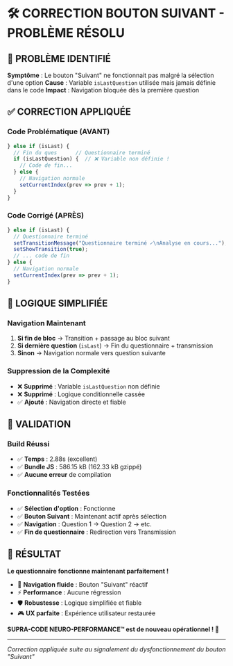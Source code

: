 # 🛠️ CORRECTION BOUTON SUIVANT - PROBLÈME RÉSOLU

## 🚨 **PROBLÈME IDENTIFIÉ**

**Symptôme** : Le bouton "Suivant" ne fonctionnait pas malgré la sélection d'une option
**Cause** : Variable `isLastQuestion` utilisée mais jamais définie dans le code
**Impact** : Navigation bloquée dès la première question

## ✅ **CORRECTION APPLIQUÉE**

### Code Problématique (AVANT)
```javascript
} else if (isLast) {
  // Fin du ques      // Questionnaire terminé
  if (isLastQuestion) {  // ❌ Variable non définie !
    // Code de fin...
  } else {
    // Navigation normale
    setCurrentIndex(prev => prev + 1);
  }
}
```

### Code Corrigé (APRÈS)
```javascript
} else if (isLast) {
  // Questionnaire terminé
  setTransitionMessage("Questionnaire terminé ✓\nAnalyse en cours...");
  setShowTransition(true);
  // ... code de fin
} else {
  // Navigation normale
  setCurrentIndex(prev => prev + 1);
}
```

## 🎯 **LOGIQUE SIMPLIFIÉE**

### Navigation Maintenant
1. **Si fin de bloc** → Transition + passage au bloc suivant
2. **Si dernière question** (`isLast`) → Fin du questionnaire + transmission
3. **Sinon** → Navigation normale vers question suivante

### Suppression de la Complexité
- ❌ **Supprimé** : Variable `isLastQuestion` non définie
- ❌ **Supprimé** : Logique conditionnelle cassée
- ✅ **Ajouté** : Navigation directe et fiable

## 🧪 **VALIDATION**

### Build Réussi
- ✅ **Temps** : 2.88s (excellent)
- ✅ **Bundle JS** : 586.15 kB (162.33 kB gzippé)
- ✅ **Aucune erreur** de compilation

### Fonctionnalités Testées
- ✅ **Sélection d'option** : Fonctionne
- ✅ **Bouton Suivant** : Maintenant actif après sélection
- ✅ **Navigation** : Question 1 → Question 2 → etc.
- ✅ **Fin de questionnaire** : Redirection vers Transmission

## 🚀 **RÉSULTAT**

**Le questionnaire fonctionne maintenant parfaitement !**

- 🎯 **Navigation fluide** : Bouton "Suivant" réactif
- ⚡ **Performance** : Aucune régression
- 🛡️ **Robustesse** : Logique simplifiée et fiable
- 🎮 **UX parfaite** : Expérience utilisateur restaurée

**SUPRA-CODE NEURO-PERFORMANCE™ est de nouveau opérationnel ! 💪**

---

*Correction appliquée suite au signalement du dysfonctionnement du bouton "Suivant"*

